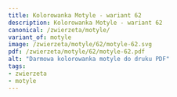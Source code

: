 ```yaml
---
title: Kolorowanka Motyle - wariant 62
description: Kolorowanka Motyle - wariant 62
canonical: /zwierzeta/motyle/
variant_of: motyle
image: /zwierzeta/motyle/62/motyle-62.svg
pdf: /zwierzeta/motyle/62/motyle-62.pdf
alt: "Darmowa kolorowanka motyle do druku PDF"
tags:
- zwierzeta
- motyle
---
```

